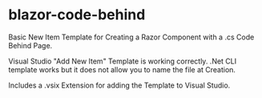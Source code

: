 # blazor-code-behind
Basic New Item Template for Creating a Razor Component with a .cs Code Behind Page.

Visual Studio "Add New Item" Template is working correctly.  .Net CLI template works but it does not allow you to name the file at Creation.

Includes a .vsix Extension for adding the Template to Visual Studio.
